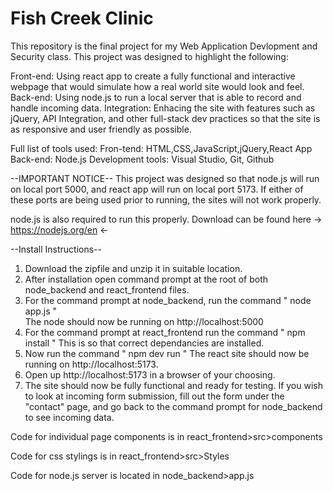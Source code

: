 # Fish Creek Clinic 

This repository is the final project for my Web Application Devlopment and Security class. This project was designed to highlight the following:

Front-end: Using react app to create a fully functional and interactive webpage that would simulate how a real world site would look and feel.
Back-end: Using node.js to run a local server that is able to record and handle incoming data.
Integration: Enhacing the site with features such as jQuery, API Integration, and other full-stack dev practices so that the site is as responsive and user friendly as possible.

Full list of tools used:
Fron-tend: HTML,CSS,JavaScript,jQuery,React App
Back-end: Node.js
Development tools: Visual Studio, Git, Github

--IMPORTANT NOTICE--
This project was designed so that node.js will run on local port 5000, and react app will run on local port 5173. If either of these ports are being used prior to running, the sites will not work properly.

node.js is also required to run this properly. Download can be found here -> https://nodejs.org/en <-



--Install Instructions--

1. Download the zipfile and unzip it in suitable location.
2. After installation open command prompt at the root of both node_backend and react_frontend files.
3. For the command prompt at node_backend, run the command " node app.js "  
The node should now be running on http://localhost:5000
4. For the command prompt at react_frontend run the command " npm install " 
This is so that correct dependancies are installed.
5. Now run the command " npm dev run "
The react site should now be running on http://localhost:5173.
6. Open up http://localhost:5173 in a browser of your choosing.
7. The site should now be fully functional and ready for testing.
If you wish to look at incoming form submission, fill out the form under the "contact" page, and go back to the command prompt for node_backend to see incoming data.

Code for individual page components is in react_frontend>src>components


Code for css stylings is in react_frontend>src>Styles


Code for node.js server is located in node_backend>app.js
